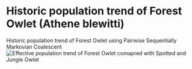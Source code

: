 # Historic population trend of Forest Owlet (Athene blewitti)
Historic population trend of Forest Owlet using Pairwise Sequentially Markovian Coalescent 
![Effective population trend of Forest Owlet comapred with Spotted and Jungle Owlet](https://user-images.githubusercontent.com/61734552/187892712-4e38ba1d-c964-4380-9555-14c3844fa896.jpeg)

